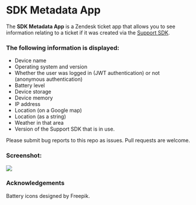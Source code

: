 # SDK Metadata App

The **SDK Metadata App** is a Zendesk ticket app that allows you to see information relating to a ticket if it was created via the [Support SDK](https://developer.zendesk.com/embeddables).

### The following information is displayed:

* Device name
* Operating system and version
* Whether the user was logged in (JWT authentication) or not (anonymous authentication)
* Battery level
* Device storage
* Device memory
* IP address
* Location (on a Google map)
* Location (as a string)
* Weather in that area
* Version of the Support SDK that is in use.

Please submit bug reports to this repo as issues. Pull requests are welcome.

### Screenshot:

<img src="https://dl.dropboxusercontent.com/u/20150821/SDK_Metadata/screenshot.png" />

### Acknowledgements

Battery icons designed by Freepik.